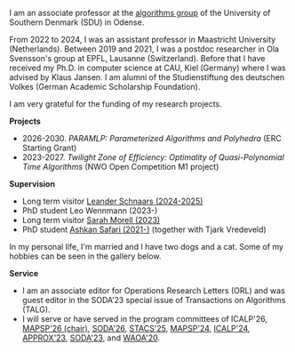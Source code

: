 I am an associate professor at the [algorithms group](https://algorithms.sdu.dk/) of the University of Southern Denmark (SDU) in Odense.

From 2022 to 2024, I was an assistant professor in Maastricht University (Netherlands).
Between 2019 and 2021, I was a postdoc researcher in Ola Svensson's group at EPFL, Lausanne (Switzerland).
Before that I have received my Ph.D. in computer science at CAU, Kiel (Germany) where I was
advised by Klaus Jansen. I am alumni of the Studienstiftung des deutschen Volkes (German Academic Scholarship Foundation).

I am very grateful for the funding of my research projects.

**Projects**
- 2026-2030. *PARAMLP: Parameterized Algorithms and Polyhedra* (ERC Starting Grant)
- 2023-2027. *Twilight Zone of Efficiency: Optimality of Quasi-Polynomial Time Algorithms* (NWO Open Competition M1 project)

**Supervision**
- Long term visitor [Leander Schnaars (2024-2025)](https://www.ot.mgt.tum.de/en/or/group/leander-schnaars/)
- PhD student Leo Wennmann (2023-)
- Long term visitor [Sarah Morell (2023)](https://www3.math.tu-berlin.de/coga/team/morell/)
- PhD student [Ashkan Safari (2021-)](https://ashkansafari.com/) (together with Tjark Vredeveld)

In my personal life, I'm married and I have two dogs and a cat. Some of my hobbies can be seen in the gallery below.

**Service**
- I am an associate editor for Operations Research Letters (ORL) and was guest editor in the SODA’23 special issue of Transactions on Algorithms (TALG).
- I will serve or have served in the program committees of ICALP'26, [MAPSP'26 (chair)](https://mapsp2026.webspace.durham.ac.uk/), [SODA'26](https://www.siam.org/conferences-events/siam-conferences/soda26/), [STACS'25](https://stacs2025.de/), [MAPSP'24](https://people.cs.pitt.edu/~kirk/MAPSP/), [ICALP'24](https://compose.ioc.ee/icalp2024/), [APPROX'23](https://approxconference.wordpress.com/), [SODA'23](https://www.siam.org/conferences/cm/conference/soda23), and [WAOA'20](http://algo2020.di.unipi.it/WAOA2020/).
